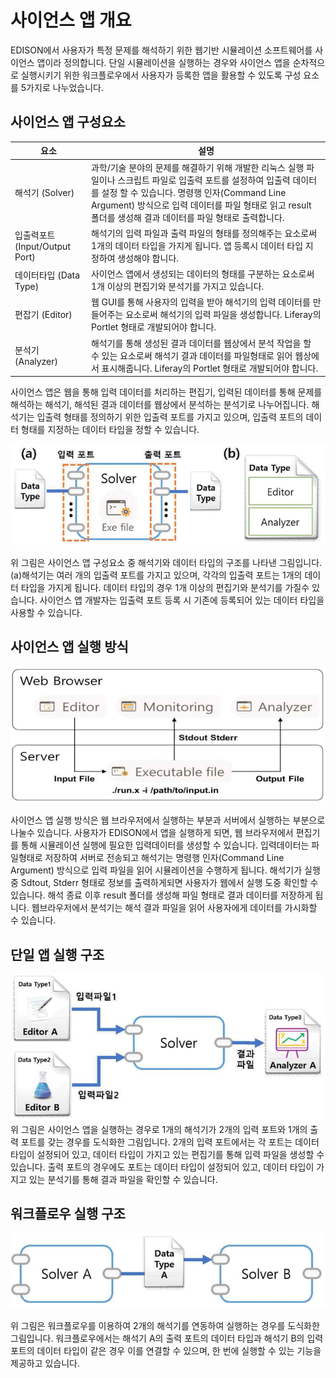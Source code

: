 # 사이언스 앱 개요


EDISON에서 사용자가 특정 문제를 해석하기 위한 웹기반 시뮬레이션 소프트웨어를 사이언스 앱이라 정의합니다. 단일 시뮬레이션을 실행하는 경우와 사이언스 앱을 순차적으로 실행시키기 위한 워크플로우에서 사용자가 등록한 앱을 활용할 수 있도록 구성 요소를 5가지로 나누었습니다.

## 사이언스 앱 구성요소

|요소| 설명|
|--|--|
|해석기 (Solver) |과학/기술 분야의 문제를 해결하기 위해 개발한 리눅스 실행 파일이나 스크립트 파일로 입출력 포트를 설정하여 입출력 데이터를 설정 할 수 있습니다. 명령행 인자(Command Line Argument) 방식으로 입력 데이터를 파일 형태로 읽고 result 폴더를 생성해 결과 데이터를 파일 형태로 출력합니다.|
|입출력포트 (Input/Output Port)|해석기의 입력 파일과 출력 파일의 형태를 정의해주는 요소로써 1개의 데이터 타입을 가지게 됩니다. 앱 등록시 데이터 타입 지정하여 생성해야 합니다.  |
|데이터타입 (Data Type)|사이언스 앱에서 생성되는 데이터의 형태를 구분하는 요소로써 1개 이상의 편집기와 분석기를 가지고 있습니다.|
|편잡기 (Editor)|웹 GUI를 통해 사용자의 입력을 받아 해석기의 입력 데이터를 만들어주는 요소로써 해석기의 입력 파일을 생성합니다. Liferay의 Portlet 형태로 개발되어야 합니다. |
|분석기 (Analyzer)|해석기를 통해 생성된 결과 데이터를 웹상에서 분석 작업을 할 수 있는 요소로써 해석기 결과 데이터를 파일형태로 읽어 웹상에서 표시해줍니다. Liferay의 Portlet 형태로 개발되어야 합니다. |

사이언스 앱은 웹을 통해 입력 데이터를 처리하는 편집기, 입력된 데이터를 통해 문제를 해석하는 해석기, 해석된 결과 데이터를 웹상에서 분석하는 분석기로 나누어집니다. 해석기는 입출력 형태를 정의하기 위한 입출력 포트를 가지고 있으며, 입출력 포트의 데이터 형태를 지정하는 데이터 타입을 정할 수 있습니다.

![사이언스 앱 구성요소 (a) 해석기 (b) 데이터 타입](../asset/image/03/image01_app_component.png)

위 그림은 사이언스 앱 구성요소 중 해석기와 데이터 타입의 구조를 나타낸 그림입니다. (a)해석기는 여러 개의 입출력 포트를 가지고 있으며, 각각의 입출력 포트는 1개의 데이터 타입을 가지게 됩니다. 데이터 타입의 경우 1개 이상의 편집기와 분석기를 가질수 있습니다. 사이언스 앱 개발자는 입출력 포트 등록 시 기존에 등록되어 있는 데이터 타입을 사용할 수 있습니다.

## 사이언스 앱 실행 방식

![사이언스 앱 구성](../asset/image/03/image04.png)

사이언스 앱 실행 방식은 웹 브라우저에서 실행하는 부분과 서버에서 실행하는 부분으로 나눌수 있습니다. 사용자가 EDISON에서 앱을 실행하게 되면, 웹 브라우저에서 편집기를 통해 시뮬레이션 실행에 필요한 입력데이터를 생성할 수 있습니다. 입력데이터는 파일형태로 저장하여 서버로 전송되고 해석기는 명령행 인자(Command Line Argument) 방식으로 입력 파일을 읽어 시뮬레이션을 수행하게 됩니다. 해석기가 실행 중 Sdtout, Stderr 형태로 정보를 출력하게되면 사용자가 웹에서 실행 도중 확인할 수 있습니다. 해석 종료 이후 result 폴더를 생성해 파일 형태로 결과 데이터를 저장하게 됩니다. 웹브라우저에서 분석기는 해석 결과 파일을 읽어 사용자에게 데이터를 가시화할 수 있습니다.

## 단일 앱 실행 구조
![사이언스 앱 실행 시나리오](../asset/image/03/image02_execution_scenario.png)
위 그림은 사이언스 앱을 실행하는 경우로 1개의 해석기가 2개의 입력 포트와 1개의 출력 포트를 갖는 경우를 도식화한 그림입니다. 2개의 입력 포트에서는 각 포트는 데이터 타입이 설정되어 있고, 데이터 타입이 가지고 있는 편집기를 통해 입력 파일을 생성할 수 있습니다. 출력 포트의 경우에도 포트는 데이터 타입이 설정되어 있고, 데이터 타입이 가지고 있는 분석기를 통해 결과 파일을 확인할 수 있습니다.

## 워크플로우 실행 구조

![워크플로우 실행 시나리오](../asset/image/03/image03_workflow_scenario.png)

위 그림은 워크플로우를 이용하여 2개의 해석기를 연동하여 실행하는 경우를 도식화한 그림입니다. 워크플로우에서는 해석기 A의 출력 포트의 데이터 타입과 해석기 B의 입력 포트의 데이터 타입이 같은 경우 이를 연결할 수 있으며, 한 번에 실행할 수 있는 기능을 제공하고 있습니다.
